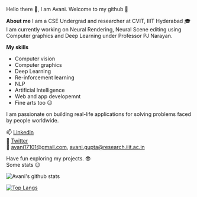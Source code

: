Hello there 👋,
I am Avani. Welcome to my github :stars:

**About me**
I am a CSE Undergrad and researcher at CVIT, IIIT Hyderabad :mortar_board: <br>
I am currently working on Neural Rendering, Neural Scene editing using Computer graphics and Deep Learning under Professor PJ Narayan. 


**My skills**
* Computer vision
* Computer graphics
* Deep Learning
* Re-inforcement learning
* NLP
* Artificial Intelligence
* Web and app developemnt
* Fine arts too :wink:

 I am passionate on building real-life applications for solving problems faced by people worldwide. 
 
📫 [Linkedin](https://www.linkedin.com/in/avani17101-gupta/) <br>
:large_blue_circle: [Twitter](https://twitter.com/Avani97620444) <br>
:email:  avani17101@gmail.com, avani.gupta@research.iiit.ac.in
 
Have fun exploring my projects. :sunglasses: <br>
Some stats :wink:

![Avani's github stats](https://github-readme-stats.vercel.app/api?username=avani17101&count_private=true&show_icons=true&theme=radical)

[![Top Langs](https://github-readme-stats.vercel.app/api/top-langs/?username=avani17101&layout=compact)](https://github.com/avani17101/github-readme-stats)

